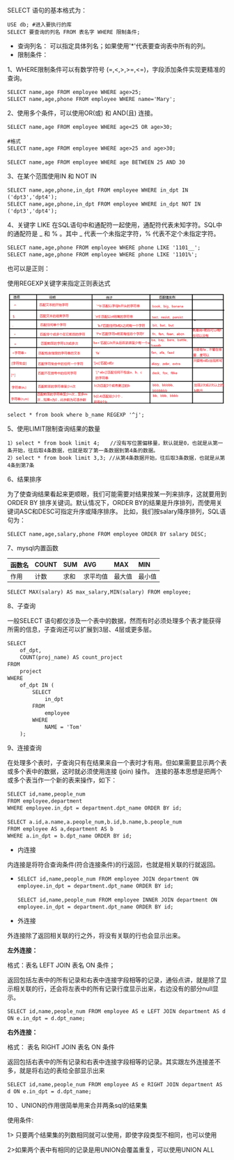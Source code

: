 SELECT 语句的基本格式为：

```
USE db; #进入要执行的库
SELECT 要查询的列名 FROM 表名字 WHERE 限制条件;
```

* 查询列名： 可以指定具体列名；如果使用'\*'代表要查询表中所有的列。
* 限制条件：

1、WHERE限制条件可以有数学符号 \(=,&lt;,&gt;,&gt;=,&lt;=\)，字段添加条件实现更精准的查询。

```
SELECT name,age FROM employee WHERE age>25;
SELECT name,age,phone FROM employee WHERE name='Mary';
```

2、使用多个条件，可以使用OR\(或\) 和 AND\(且\) 连接。

```
SELECT name,age FROM employee WHERE age<25 OR age>30;

#格式
SELECT name,age FROM employee WHERE age>25 and age>30;

SELECT name,age FROM employee WHERE age BETWEEN 25 AND 30
```

3、在某个范围使用IN 和 NOT IN

```
SELECT name,age,phone,in_dpt FROM employee WHERE in_dpt IN ('dpt3','dpt4');
SELECT name,age,phone,in_dpt FROM employee WHERE in_dpt NOT IN ('dpt3','dpt4');
```

4、关键字 LIKE 在SQL语句中和通配符一起使用，通配符代表未知字符。SQL中的通配符是 \_ 和 % 。其中 \_ 代表一个未指定字符，% 代表不定个未指定字符。

```
SELECT name,age,phone FROM employee WHERE phone LIKE '1101__';
SELECT name,age,phone FROM employee WHERE phone LIKE '1101%';
```

也可以是正则：

使用REGEXP关键字来指定正则表达式

![](/assets/正则.png)

```
select * from book where b_name REGEXP '^j';
```

5、使用LIMIT限制查询结果的数量

```
1）select * from book limit 4;　　//没有写位置偏移量，默认就是0，也就是从第一条开始，往后取4条数据，也就是取了第一条数据到第4条的数据。
2）select * from book limit 3,3; //从第4条数据开始，往后取3条数据，也就是从第4条到第7条
```



6、结果排序

为了使查询结果看起来更顺眼，我们可能需要对结果按某一列来排序，这就要用到 ORDER BY 排序关键词。默认情况下，ORDER BY的结果是升序排列，而使用关键词ASC和DESC可指定升序或降序排序。 比如，我们按salary降序排列，SQL语句为：

```
SELECT name,age,salary,phone FROM employee ORDER BY salary DESC;
```

7、mysql内置函数

| 函数名 | COUNT | SUM | AVG | MAX | MIN |
| :--- | :--- | :--- | :--- | :--- | :--- |
| 作用 | 计数 | 求和 | 求平均值 | 最大值 | 最小值 |

```
SELECT MAX(salary) AS max_salary,MIN(salary) FROM employee;
```

8、子查询

一般SELECT 语句都仅涉及一个表中的数据，然而有时必须处理多个表才能获得所需的信息，子查询还可以扩展到3层、4层或更多层。

```
SELECT
    of_dpt,
    COUNT(proj_name) AS count_project
FROM
    project
WHERE
    of_dpt IN (
        SELECT
            in_dpt
        FROM
            employee
        WHERE
            NAME = 'Tom'
    );
```

9、连接查询

在处理多个表时，子查询只有在结果来自一个表时才有用。但如果需要显示两个表或多个表中的数据，这时就必须使用连接 \(join\) 操作。 连接的基本思想是把两个或多个表当作一个新的表来操作，如下：

```
SELECT id,name,people_num
FROM employee,department
WHERE employee.in_dpt = department.dpt_name ORDER BY id;

SELECT a.id,a.name,a.people_num,b.id,b.name,b.people_num
FROM employee AS a,department AS b
WHERE a.in_dpt = b.dpt_name ORDER BY id;
```

* 内连接

内连接是将符合查询条件\(符合连接条件\)的行返回，也就是相关联的行就返回。

* ```
  SELECT id,name,people_num FROM employee JOIN department ON employee.in_dpt = department.dpt_name ORDER BY id;

  SELECT id,name,people_num FROM employee INNER JOIN department ON employee.in_dpt = department.dpt_name ORDER BY id;
  ```
* 外连接

外连接除了返回相关联的行之外，将没有关联的行也会显示出来。

**左外连接：**

格式：表名 LEFT JOIN 表名 ON 条件；

返回包括左表中的所有记录和右表中连接字段相等的记录，通俗点讲，就是除了显示相关联的行，还会将左表中的所有记录行度显示出来，右边没有的部分null显示。

```
SELECT id,name,people_num FROM employee AS e LEFT JOIN department AS d ON e.in_dpt = d.dpt_name;
```

**右外连接：**

格式： 表名 RIGHT JOIN 表名 ON 条件

返回包括右表中的所有记录和右表中连接字段相等的记录。其实跟左外连接差不多，就是将右边的表给全部显示出来

```
SELECT id,name,people_num FROM employee AS e RIGHT JOIN department AS d ON e.in_dpt = d.dpt_name;
```

10 、UNION的作用很简单用来合并两条sql的结果集

使用条件:

1&gt; 只要两个结果集的列数相同就可以使用，即使字段类型不相同，也可以使用

2&gt;如果两个表中有相同的记录是用UNION会覆盖重复，可以使用UNION ALL

  


